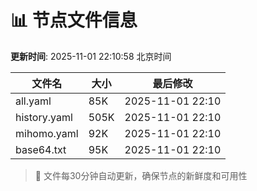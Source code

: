 # 📊 节点文件信息

**更新时间**: 2025-11-01 22:10:58 北京时间

| 文件名 | 大小 | 最后修改 |
|--------|------|----------|
| all.yaml | 85K | 2025-11-01 22:10 |
| history.yaml | 505K | 2025-11-01 22:10 |
| mihomo.yaml | 92K | 2025-11-01 22:10 |
| base64.txt | 95K | 2025-11-01 22:10 |

> 🔄 文件每30分钟自动更新，确保节点的新鲜度和可用性
